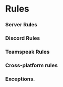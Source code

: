 # Rules

### Server Rules


### Discord Rules


### Teamspeak Rules


### Cross-platform rules


### Exceptions.
